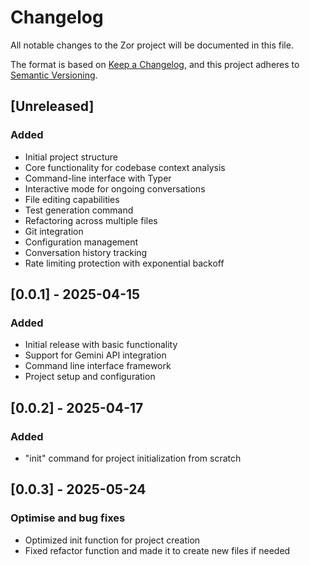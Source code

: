 # Changelog

All notable changes to the Zor project will be documented in this file.

The format is based on [Keep a Changelog](https://keepachangelog.com/en/1.0.0/),
and this project adheres to [Semantic Versioning](https://semver.org/spec/v2.0.0.html).

## [Unreleased]

### Added
- Initial project structure
- Core functionality for codebase context analysis
- Command-line interface with Typer
- Interactive mode for ongoing conversations
- File editing capabilities
- Test generation command
- Refactoring across multiple files
- Git integration
- Configuration management
- Conversation history tracking
- Rate limiting protection with exponential backoff

## [0.0.1] - 2025-04-15

### Added
- Initial release with basic functionality
- Support for Gemini API integration
- Command line interface framework
- Project setup and configuration

## [0.0.2] - 2025-04-17

### Added
- "init" command for project initialization from scratch

## [0.0.3] - 2025-05-24

### Optimise and bug fixes
- Optimized init function for project creation
- Fixed refactor function and made it to create new files if needed

